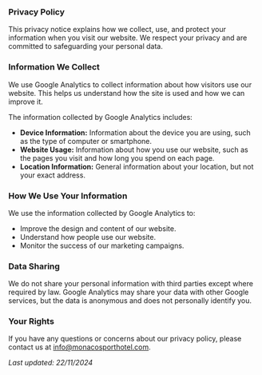 ### Privacy Policy

This privacy notice explains how we collect, use, and protect your information when you visit our website. We respect your privacy and are committed to safeguarding your personal data.

### Information We Collect

We use Google Analytics to collect information about how visitors use our website. This helps us understand how the site is used and how we can improve it.

The information collected by Google Analytics includes:

- **Device Information:** Information about the device you are using, such as the type of computer or smartphone.
- **Website Usage:** Information about how you use our website, such as the pages you visit and how long you spend on each page.
- **Location Information:** General information about your location, but not your exact address.

### How We Use Your Information

We use the information collected by Google Analytics to:

- Improve the design and content of our website.
- Understand how people use our website.
- Monitor the success of our marketing campaigns.

### Data Sharing

We do not share your personal information with third parties except where required by law. Google Analytics may share your data with other Google services, but the data is anonymous and does not personally identify you.

### Your Rights

If you have any questions or concerns about our privacy policy, please contact us at [info@monacosporthotel.com](mailto:info@monacosporthotel.com).

_Last updated: 22/11/2024_
